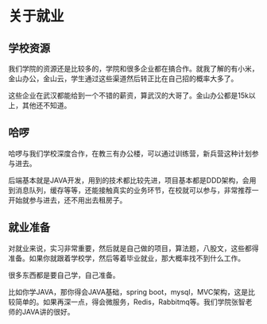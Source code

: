 # 关于就业

## 学校资源

我们学院的资源还是比较多的，学院和很多企业都在搞合作。就我了解的有小米，金山办公，金山云，学生通过这些渠道然后转正比在自己招的概率大多了。

这些企业在武汉都能给到一个不错的薪资，算武汉的大哥了。金山办公都是15k以上，其他还不知道。

## 哈啰

哈啰与我们学校深度合作，在教三有办公楼，可以通过训练营，新兵营这种计划参与进去。

后端基本就是JAVA开发，用到的技术都比较先进，项目基本都是DDD架构，会用到消息队列，缓存等等，还能接触真实的业务环节，在校就可以参与，非常推荐一开始就参与进去，还不用出去租房子。

## 就业准备

对就业来说，实习非常重要，然后就是自己做的项目，算法题，八股文，这些都得准备。如果你就跟着学校学，然后等着毕业就业，那大概率找不到什么工作。

很多东西都是要自己学，自己准备。

比如你学JAVA，那你得会JAVA基础，spring boot，mysql，MVC架构，这是比较简单的。如果再深一点，得会微服务，Redis，Rabbitmq等。我们学院张智老师的JAVA讲的很好。
